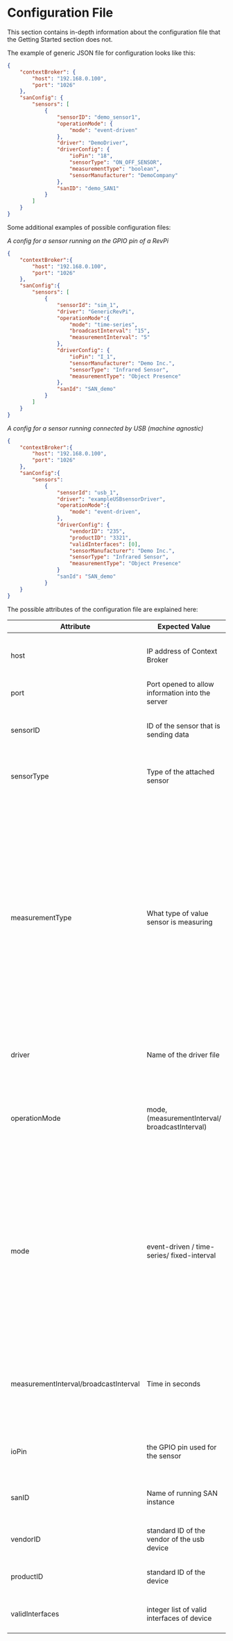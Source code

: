 # Configuration File
This section contains in-depth information about the configuration file that the Getting Started section does not.

The example of generic JSON file for configuration looks like this:
```json
{
    "contextBroker": {
        "host": "192.168.0.100",
        "port": "1026"
    },
    "sanConfig": {
        "sensors": [
            {
                "sensorID": "demo_sensor1",
                "operationMode": {
                    "mode": "event-driven"
                },    
                "driver": "DemoDriver",
                "driverConfig": {
                    "ioPin": "18",
                    "sensorType": "ON_OFF_SENSOR",
                    "measurementType": "boolean",
                    "sensorManufacturer": "DemoCompany"
                },
                "sanID": "demo_SAN1"
            }
        ]
    }
}
```

Some additional examples of possible configuration files: 

*A config for a sensor running on the GPIO pin of a RevPi*
```json
{
    "contextBroker":{
        "host": "192.168.0.100",
        "port": "1026"
    },
    "sanConfig":{
        "sensors": [
            {
                "sensorId": "sim_1",
                "driver": "GenericRevPi",
                "operationMode":{
                    "mode": "time-series",
                    "broadcastInterval": "15",
                    "measurementInterval": "5"
                },
                "driverConfig": {
                    "ioPin": "I_1",
                    "sensorManufacturer": "Demo Inc.",
                    "sensorType": "Infrared Sensor",
                    "measurementType": "Object Presence"
                },
                "sanId": "SAN_demo"
            }
        ]
    }
}
```


*A config for a sensor running connected by USB (machine agnostic)*
```json
{
    "contextBroker":{
        "host": "192.168.0.100",
        "port": "1026"
    },
    "sanConfig":{
        "sensors":
            {
                "sensorId": "usb_1",
                "driver": "exampleUSBsensorDriver",
                "operationMode":{
                    "mode": "event-driven",
                },
                "driverConfig": {
                    "vendorID": "235",
                    "productID": "3321",
                    "validInterfaces": [0],
                    "sensorManufacturer": "Demo Inc.",
                    "sensorType": "Infrared Sensor",
                    "measurementType": "Object Presence"
                }
                "sanId": "SAN_demo"
            }
    }
}
```

The possible attributes of the configuration file are explained here:

Attribute | Expected Value | Description 
----------------|-----------------------|-------------------
host | IP address of Context Broker | The address of the server that you are running the Orion Context Broker server on 
port | Port opened to allow information into the server | The port on which the OCB is listening. Defaults to 1026. 
sensorID | ID of the sensor that is sending data | Every sensor is required to have its own ID. The ID is later used to query data from the OCB 
sensorType | Type of the attached sensor | sensorType is required to specify what exactly sensor is, for example IR sensor, RFID sensor, etc.
measurementType | What type of value sensor is measuring | Required to specify what exactly is being measured. This field is used as a key to facilitate unit detection and conversion; the possible values are: **distance**, **angular**, **temperature**, **weight**, **velocity**, **angularVelocity**, **numeric**, and **boolean**. Where applicable, any input units (set by your driver), will be automatically converted to default units, meters, radians, kelvins, kg, m/s, and rad/s. In case of unsupported Type, it should simply be kept in mind that there is no set default and no conversion will happen.
driver | Name of the driver file | The driver for the sensor/device that processes the incoming signal.
operationMode | mode, (measurementInterval/ broadcastInterval) | sets up for parsing the details of mode. MeasurementInterval is only required for  fixed-interval more, and both measurement and broadcastInterval are required for time-series
mode | event-driven / time-series/ fixed-interval | **Event-driven**: checks for a change in sensor readings at an internally fixed interval, and upon detection, sends the new data to the server; **Fixed-interval**: reads sensor data at a fixed interval (measurementInterval) of time; **Time-series**: takes continous measurements every measurementInterval and saves them until broadcastInterval has elapsed, when the saved measurements are sent to OCB
measurementInterval/broadcastInterval | Time in seconds | An attribute which takes time in seconds as its value. measurementInterval is required for fixed-interval mode, and broadcastInterval should be added in addition for the time-series mode.
ioPin | the GPIO pin used for the sensor | Should be set according to the GPIO pin layout of the used device (used only for GPIO devices)
sanID | Name of running SAN instance | Used as a key further up in the dataflow. Should be the same for all sensors of one SAN instance
vendorID | standard ID of the vendor of the usb device | should be set according to specs of the device **(used only for USB devices)**
productID | standard ID of the device | should be set according to specs of the device **(used only for USB devices)**
validInterfaces | integer list of valid interfaces of device | should be set according to specs of the device **(used only for USB devices)**